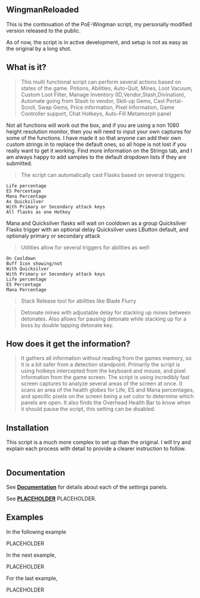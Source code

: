 ## WingmanReloaded

This is the continuation of the PoE-Wingman script, my personally modified version released to the public.

As of now, the script is in active development, and setup is not as easy as the original by a long shot.


## What is it?

> This multi functional script can perform several actions based on states of the game. Potions, Abilities, Auto-Quit, Mines, Loot Vacuum, Custom Loot Filter, Manage Inventory (ID,Vendor,Stash,Divination), Automate going from Stash to vendor, Skill-up Gems, Cast Portal-Scroll, Swap Gems, Price information, Pixel Information, Game Controller support, Chat Hotkeys, Auto-Fill Metamorph panel

Not all functions will work out the box, and if you are using a non 1080 height resolution monitor, then you will need to input your own captures for some of the functions. I have made it so that anyone can add their own custom strings in to replace the default ones, so all hope is not lost if you really want to get it working. Find more information on the Strings tab, and I am always happy to add samples to the default dropdown lists if they are submitted.


> The script can automatically cast Flasks based on several triggers: 

    Life percentage
    ES Percentage
    Mana Percentage
    As Quicksilver
    With Primary or Secondary attack keys
    All flasks as one Hotkey

Mana and Quicksilver flasks will wait on cooldown as a group
Quicksilver Flasks trigger with an optional delay
Quicksilver uses LButton default, and optionaly primary or secondary attack


> Utilities allow for several triggers for abilities as well:

    On Cooldown
    Buff Icon showing/not
    With Quicksilver
    With Primary or Secondary attack keys
    Life percentage
    ES Percentage
    Mana Percentage


> Stack Release tool for abilities like Blade Flurry

> Detonate mines with adjustable delay for stacking up mines between detonates. Also allows for pausing detonate while stacking up for a boss by double tapping detonate key.


## How does it get the information?

> It gathers all information without reading from the games memory, so it is a bit safer from a detection standpoint. Primarily the script is using hotkeys intercepted from the keyboard and mouse, and pixel information from the game screen. The script is using incredibly fast screen captures to analyze several areas of the screen at once. It scans an area of the health globes for Life, ES and Mana percentages, and specific pixels on the screen being a set color to determine which panels are open. It also finds the Overhead Health Bar to know when it should pause the script, this setting can be disabled.


## Installation

This script is a much more complex to set up than the original.
I will try and explain each process with detail to provide a clearer instruction to follow.



```code
```


## Documentation

See [**Documentation**](/documentation) for details about each of the settings panels.

See [**PLACEHOLDER**](/PLACEHOLDER) PLACEHOLDER.


## Examples

In the following example

PLACEHOLDER

In the next example, 

PLACEHOLDER

For the last example, 

PLACEHOLDER